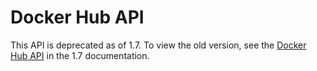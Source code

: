 <!--[metadata]>
+++
title = "API Reference"
description = "API Documentation for the Docker Hub API"
keywords = ["API, Docker, index, REST, documentation, Docker Hub,  registry"]
[menu.engine]
parent = "smn_remoteapi"
weight = 99
+++
<![end-metadata]-->

# Docker Hub API

This API is deprecated as of 1.7. To view the old version, see the [Docker Hub API](docker-io_api.md) in the 1.7 documentation.
